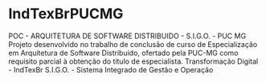 # IndTexBrPUCMG
POC - ARQUITETURA DE SOFTWARE DISTRIBUIDO - S.I.G.O. - PUC MG Projeto desenvolvido no trabalho de conclusão de curso de Especialização em Arquitetura de Software Distribuído, ofertado pela PUC-MG como requisito parcial à obtenção do título de especialista. Transformação Digital - IndTexBr S.I.G.O. - Sistema Integrado de Gestão e Operação
